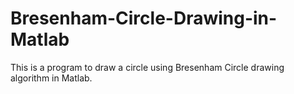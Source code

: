 # Bresenham-Circle-Drawing-in-Matlab
This is a program to draw a circle using Bresenham Circle drawing algorithm in Matlab. 
